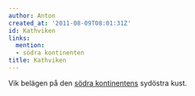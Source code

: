```yaml
---
author: Anton
created_at: '2011-08-09T08:01:31Z'
id: Kathviken
links:
  mention:
  - södra kontinenten
title: Kathviken
---
```


Vik belägen på den [södra kontinentens] sydöstra kust.

  [södra kontinentens]: södra_kontinenten
